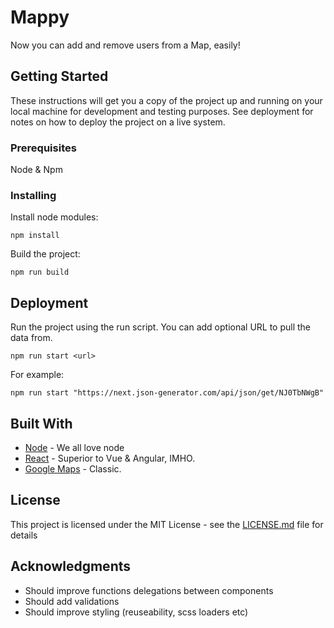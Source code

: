 # Mappy

Now you can add and remove users from a Map, easily! 

## Getting Started

These instructions will get you a copy of the project up and running on your local machine for development and testing purposes. See deployment for notes on how to deploy the project on a live system.

### Prerequisites

Node & Npm


### Installing

Install node modules:

```
npm install
```

Build the project:

```
npm run build
```


## Deployment

Run the project using the run script. You can add optional URL to pull the data from.


```
npm run start <url>
```

For example:

```
npm run start "https://next.json-generator.com/api/json/get/NJ0TbNWgB" 
```

## Built With

* [Node](https://nodejs.org/en/) - We all love node
* [React](https://reactjs.org/) - Superior to Vue & Angular, IMHO.
* [Google Maps](https://developers.google.com/maps/documentation/javascript/tutorial) - Classic.

## License

This project is licensed under the MIT License - see the [LICENSE.md](LICENSE.md) file for details

## Acknowledgments

* Should improve functions delegations between components
* Should add validations
* Should improve styling (reuseability, scss loaders etc)


